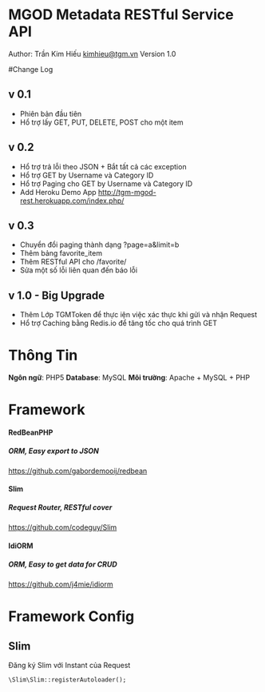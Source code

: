 MGOD Metadata RESTful Service API
=
Author: Trần Kim Hiếu kimhieu@tgm.vn
Version 1.0

#Change Log
## v 0.1 ##
* Phiên bản đầu tiên
* Hổ trợ lấy GET, PUT, DELETE, POST cho một item

## v 0.2 ##
* Hổ trợ trả lỗi theo JSON + Bắt tất cả các exception
* Hổ trợ GET by Username và Category ID
* Hổ trợ Paging cho GET by Username và Category ID
* Add Heroku Demo App http://tgm-mgod-rest.herokuapp.com/index.php/
## v 0.3 ##
* Chuyển đổi paging thành dạng ?page=a&limit=b
* Thêm bảng favorite_item
* Thêm RESTful API cho /favorite/
* Sửa một số lỗi liên quan đến báo lỗi
## v 1.0 - Big Upgrade ##
* Thêm Lớp TGMToken để thực iện việc xác thực khi gửi và nhận Request
* Hổ trợ Caching bằng Redis.io để tăng tốc cho quá trình GET

# Thông Tin #
**Ngôn ngữ**: PHP5
**Database**: MySQL
__Môi trường__: Apache + MySQL + PHP

# Framework #


#### RedBeanPHP ####
##### ORM, Easy export to JSON #####
https://github.com/gabordemooij/redbean
#### Slim ####
##### Request Router, RESTful cover #####
https://github.com/codeguy/Slim
#### IdiORM ####
##### ORM, Easy to get data for CRUD #####
https://github.com/j4mie/idiorm

# Framework Config #
## Slim ##
Đăng ký Slim với Instant của Request
```
\Slim\Slim::registerAutoloader();
```